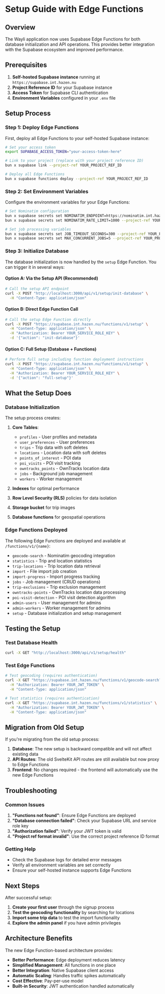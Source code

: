 # Setup Guide with Edge Functions

## Overview

The Wayli application now uses Supabase Edge Functions for both database initialization and API operations. This provides better integration with the Supabase ecosystem and improved performance.

## Prerequisites

1. **Self-hosted Supabase instance** running at `https://supabase.int.hazen.nu`
2. **Project Reference ID** for your Supabase instance
3. **Access Token** for Supabase CLI authentication
4. **Environment Variables** configured in your `.env` file

## Setup Process

### Step 1: Deploy Edge Functions

First, deploy all Edge Functions to your self-hosted Supabase instance:

```bash
# Set your access token
export SUPABASE_ACCESS_TOKEN="your-access-token-here"

# Link to your project (replace with your project reference ID)
bun x supabase link --project-ref YOUR_PROJECT_REF_ID

# Deploy all Edge Functions
bun x supabase functions deploy --project-ref YOUR_PROJECT_REF_ID
```

### Step 2: Set Environment Variables

Configure the environment variables for your Edge Functions:

```bash
# Set Nominatim configuration
bun x supabase secrets set NOMINATIM_ENDPOINT=https://nominatim.int.hazen.nu --project-ref YOUR_PROJECT_REF_ID
bun x supabase secrets set NOMINATIM_RATE_LIMIT=1000 --project-ref YOUR_PROJECT_REF_ID

# Set job processing variables
bun x supabase secrets set JOB_TIMEOUT_SECONDS=300 --project-ref YOUR_PROJECT_REF_ID
bun x supabase secrets set MAX_CONCURRENT_JOBS=5 --project-ref YOUR_PROJECT_REF_ID
```

### Step 3: Initialize Database

The database initialization is now handled by the `setup` Edge Function. You can trigger it in several ways:

#### Option A: Via the Setup API (Recommended)

```bash
# Call the setup API endpoint
curl -X POST "http://localhost:3000/api/v1/setup/init-database" \
  -H "Content-Type: application/json"
```

#### Option B: Direct Edge Function Call

```bash
# Call the setup Edge Function directly
curl -X POST "https://supabase.int.hazen.nu/functions/v1/setup" \
  -H "Content-Type: application/json" \
  -H "Authorization: Bearer YOUR_SERVICE_ROLE_KEY" \
  -d '{"action": "init-database"}'
```

#### Option C: Full Setup (Database + Functions)

```bash
# Perform full setup including function deployment instructions
curl -X POST "https://supabase.int.hazen.nu/functions/v1/setup" \
  -H "Content-Type: application/json" \
  -H "Authorization: Bearer YOUR_SERVICE_ROLE_KEY" \
  -d '{"action": "full-setup"}'
```

## What the Setup Does

### Database Initialization

The setup process creates:

1. **Core Tables**:
   - `profiles` - User profiles and metadata
   - `user_preferences` - User preferences
   - `trips` - Trip data with soft deletes
   - `locations` - Location data with soft deletes
   - `points_of_interest` - POI data
   - `poi_visits` - POI visit tracking
   - `owntracks_points` - OwnTracks location data
   - `jobs` - Background job management
   - `workers` - Worker management

2. **Indexes** for optimal performance
3. **Row Level Security (RLS)** policies for data isolation
4. **Storage bucket** for trip images
5. **Database functions** for geospatial operations

### Edge Functions Deployed

The following Edge Functions are deployed and available at `/functions/v1/{name}`:

- `geocode-search` - Nominatim geocoding integration
- `statistics` - Trip and location statistics
- `trip-locations` - Trip location data retrieval
- `import` - File import job creation
- `import-progress` - Import progress tracking
- `jobs` - Job management (CRUD operations)
- `trip-exclusions` - Trip exclusion management
- `owntracks-points` - OwnTracks location data processing
- `poi-visit-detection` - POI visit detection algorithm
- `admin-users` - User management for admins
- `admin-workers` - Worker management for admins
- `setup` - Database initialization and setup management

## Testing the Setup

### Test Database Health

```bash
curl -X GET "http://localhost:3000/api/v1/setup/health"
```

### Test Edge Functions

```bash
# Test geocoding (requires authentication)
curl -X GET "https://supabase.int.hazen.nu/functions/v1/geocode-search?q=Amsterdam" \
  -H "Authorization: Bearer YOUR_JWT_TOKEN" \
  -H "Content-Type: application/json"

# Test statistics (requires authentication)
curl -X GET "https://supabase.int.hazen.nu/functions/v1/statistics" \
  -H "Authorization: Bearer YOUR_JWT_TOKEN" \
  -H "Content-Type: application/json"
```

## Migration from Old Setup

If you're migrating from the old setup process:

1. **Database**: The new setup is backward compatible and will not affect existing data
2. **API Routes**: The old SvelteKit API routes are still available but now proxy to Edge Functions
3. **Frontend**: No changes required - the frontend will automatically use the new Edge Functions

## Troubleshooting

### Common Issues

1. **"Functions not found"**: Ensure Edge Functions are deployed
2. **"Database connection failed"**: Check your Supabase URL and service role key
3. **"Authorization failed"**: Verify your JWT token is valid
4. **"Project ref format invalid"**: Use the correct project reference ID format

### Getting Help

- Check the Supabase logs for detailed error messages
- Verify all environment variables are set correctly
- Ensure your self-hosted instance supports Edge Functions

## Next Steps

After successful setup:

1. **Create your first user** through the signup process
2. **Test the geocoding functionality** by searching for locations
3. **Import some trip data** to test the import functionality
4. **Explore the admin panel** if you have admin privileges

## Architecture Benefits

The new Edge Function-based architecture provides:

- **Better Performance**: Edge deployment reduces latency
- **Simplified Management**: All functions in one place
- **Better Integration**: Native Supabase client access
- **Automatic Scaling**: Handles traffic spikes automatically
- **Cost Effective**: Pay-per-use model
- **Built-in Security**: JWT authentication handled automatically